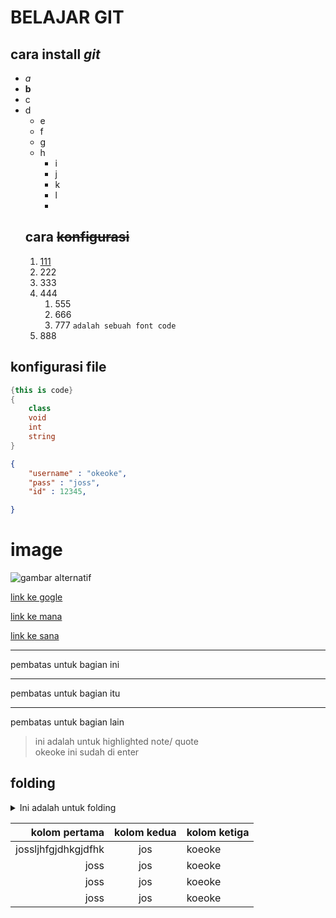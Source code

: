 # BELAJAR GIT

## cara __install__ _git_
- *a*
- **b**
- c
- d
  - e
  - f
  - g
  - h
    - i
    - j
    - k
    - l
    - 
  ## cara ~~konfigurasi~~
  1. [111](https://www.okejos.com)
  2. 222
  3. 333
  4. 444
     1. 555
     2. 666
     3. 777 `adalah sebuah font code`
  5. 888

## konfigurasi file
```cs
{this is code}
{
    class
    void
    int
    string
}
```
```json
{
    "username" : "okeoke",
    "pass" : "joss",
    "id" : 12345,

}
```

# image
![gambar alternatif][gambar]

[link ke gogle][1]

[link ke mana][2]

[link ke sana][3]

---
pembatas untuk bagian ini

***
pembatas untuk bagian itu

___
pembatas untuk bagian lain

> ini adalah untuk highlighted note/ quote <br>
> okeoke ini sudah di enter<br>

## folding
<details>
    <summary>Ini adalah untuk folding</summary>
    iyaiyaiya<br>
    lupa ya?
</details>

|       kolom pertama | kolom kedua | kolom ketiga |
| ------------------: | :---------: | ------------ |
| jossljhfgjdhkgjdfhk |     jos     | koeoke       |
|                joss |     jos     | koeoke       |
|                joss |     jos     | koeoke       |
|                joss |     jos     | koeoke       |

[1]: http.google.com
[2]: http.mana.com
[3]: http.sana.com
[gambar]: https://refactory-id.s3.amazonaws.com/webassets-dev/public/assets/img/kits/refactory-logo.svg


